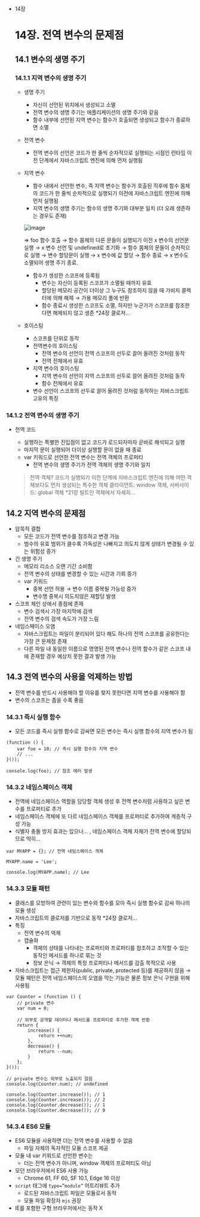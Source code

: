- 14장

  # 14장. 전역 변수의 문제점

  ## 14.1 변수의 생명 주기

  ### 14.1.1 지역 변수의 생명 주기

    - 생명 주기
        - 자신이 선언된 위치에서 생성되고 소멸
        - 전역 변수의 생명 주기는 애플리케이션의 생명 주기와 같음
        - 함수 내부에 선언된 지역 변수는 함수가 호출되면 생성되고 함수가 종료하면 소멸
    - 전역 변수
        - 전역 변수의 선언은 코드가 한 줄씩 순차적으로 실행되는 시점인 런타임 이전 단계에서 자바스크립트 엔진에 의해 먼저 실행됨
    - 지역 변수
        - 함수 내에서 선언한 변수, 즉 지역 변수는 함수가 호출된 직후에 함수 몸체의 코드가 한 줄씩 순차적으로 실행되기 이전에 자바스크립트 엔진에 의해 먼저 실행됨
        - 지역 변수의 생명 주기는 함수의 생명 주기와 대부분 일치 (더 오래 생존하는 경우도 존재)

      ![image](https://github.com/user-attachments/assets/60367142-fe0c-4903-a2f6-8d21b64d11b3)


      ⇒ foo 함수 호출 → 함수 몸체의 다른 문들이 실행되기 이전 x 변수의 선언문 실행 → x 변수 선언 및 undefined로 초기화 → 함수 몸체의 문들이 순차적으로 실행 → 변수 할당문이 실행 → x 변수에 값 할당 → 함수 종료 → x 변수도 소멸되어 생명 주기 종료.

        - 함수가 생성한 스코프에 등록됨
            - 변수는 자신이 등록된 스코프가 소멸될 때까지 유효
            - 할당된 메모리 공간이 더이상 그 누구도 참조하지 않을 때 가비지 콜렉터에 의해 해제 → 가용 메모리 풀에 반환
            - 함수 종료시 생성한 스코프도 소멸, 하지만 누군가가 스코프를 참조한다면 해제되지 않고 생존 *24장 클로저…
    - 호이스팅
        - 스코프를 단위로 동작
        - 전역변수의 호이스팅
            - 전역 변수의 선언이 전역 스코프의 선두로 끌어 올려진 것처럼 동작
            - 전역 전체에서 유효
        - 지역 변수의 호이스팅
            - 지역 변수의 선언이 지역 스코프의 선두로 끌어 올려진 것처럼 동작
            - 함수 전체에서 유효
        - 변수 선언이 스코프의 선두로 끌어 올려진 것처럼 동작하는 자바스크립트 고유의 특징

### 14.1.2 전역 변수의 생명 주기

- 전역 코드
    - 실행하는 특별한 진입점이 없고 코드가 로드되자마자 곧바로 해석되고 실행
    - 마지막 문이 실행되어 더이상 실행할 문이 없을 때 종료
    - var 키워드로 선언한 전역 변수는 전역 객체의 프로퍼티
        - 전역 변수의 생명 주기가 전역 객체의 생명 주기와 일치

  > 전역 객체?
  코드가 실행되기 이전 단계에 자바스크립트 엔진에 의해 어떤 객체보다도 먼저 생성되는 특수한 객체
  클라이언트: window 객체, 서버사이드: global 객체
  *21장 빌트인 객체에서 자세히…
>

## 14.2 지역 변수의 문제점

- 암묵적 결합
    - 모든 코드가 전역 변수를 참조하고 변경 가능
    - 범수의 유효 범위가 클수록 가독성은 나빠지고 의도치 않게 상태가 변경될 수 있는 위험성 증가
- 긴 생명 주기
    - 메모리 리소스 오랜 기간 소비함
    - 전역 변수의 상태를 변경할 수 있는 시간과 기회 증가
    - var 키워드
        - 중복 선언 허용 → 변수 이름 중복될 가능성 증가
        - 변수명 중복시 의도치않은 재할당 발생
- 스코프 체인 상에서 종점에 존재
    - 변수 검색시 가장 마지막에 검색
    - 전역 변수의 검색 속도가 가장 느림
- 네임스페이스 오염
    - 자바스크립트는 파일이 분리되어 있다 해도 하나의 전역 스코프를 공유한다는 가장 큰 문제점 존재
    - 다른 파일 내 동일한 이름으로 명명된 전역 변수나 전역 함수가 같은 스코프 내에 존재할 경우 예상치 못한 결과 발생 가능

## 14.3 전역 변수의 사용을 억제하는 방법

- 전역 변수를 반드시 사용해야 할 이유를 찾지 못한다면 지역 변수를 사용해야 함
- 변수의 스코프는 좁을 수록 좋음

### 14.3.1 즉시 실행 함수

- 모든 코드를 즉시 실행 함수로 감싸면 모든 변수는 즉시 실행 함수의 지역 변수가 됨

```tsx
(function () {
	var foo = 10; // 즉시 실행 함수의 지역 변수
	// ...
}());

console.log(foo); // 참조 에러 발생
```

### 14.3.2 네임스페이스 객체

- 전역에 네임스페이스 역할을 담당할 객체 생성 후 전역 변수처럼 사용하고 싶은 변수를 프로퍼티로 추가
- 네임스페이스 객체에 또 다르 네임스페이스 객체를 프로퍼티로 추가하여 계층적 구성 가능
- 식별자 충돌 방지 효과는 있으나… , 네임스페이스 객체 자체가 전역 변수에 할당되므로 딱히…

```tsx
var MYAPP = {}; // 전역 네임스페이스 객체

MYAPP.name = 'Lee';

console.log(MYAPP.name); // Lee
```

### 14.3.3 모듈 패턴

- 클래스를 모방하여 관련이 있는 변수와 함수를 모아 즉시 실행 함수로 감싸 하나의 모듈 생성
- 자바스크립트의 클로저를 기반으로 동작 *24장 클로저…
- 특징
    - 전역 변수의 억제
    - 캡슐화
        - 객체의 상태를 나타내는 프로퍼티와 프로퍼티를 참조하고 조작할 수 있는 동작인 메서드를 하나로 묶는 것
        - 정보 은닉 → 객체의 특정 프로퍼티나 메서드를 감출 목적으로 사용
- 자바스크립트는 접근 제한자(public, private, protected 등)를 제공하지 않음 → 모듈 패턴은 전역 네임스페이스의 오염을 막는 기능은 물론 정보 은닉 구현을 위해 사용됨

```tsx
var Counter = (function () {
	// private 변수
	var num = 0;
	
	// 외부로 공개할 데이터나 메서드를 프로퍼티로 추가한 객체 반환
	return {
		increase() {
			return ++num;
		},
		decrease() {
			return --num;
		}
	};
}());

// private 변수는 외부로 노출되지 않음
console.log(Counter.num); // undefined

console.log(Counter.increase()); // 1
console.log(Counter.increase()); // 2
console.log(Counter.decrease()); // 1
console.log(Counter.decrease()); // 0
```

### 14.3.4 ES6 모듈

- ES6 모듈을 사용하면 더는 전역 변수를 사용할 수 없음
    - 파일 자체의 독자적인 모듈 스코프 제공
- 모듈 내 var 키워드로 선언한 변수는
    - 더는 전역 변수가 아니며, window 객체의 프로퍼티도 아님
- 모던 브라우저에서 ES6 사용 가능
    - Chrome 61, FF 60, SF 10.1, Edge 16 이상
- `script` 태그에 `type=”module”` 어트리뷰트 추가
    - 로드된 자바스크립트 파일은 모듈로서 동작
    - 모듈 파일 확장자 `mjs` 권장
- IE를 포함한 구형 브라우저에서는 동작 X
